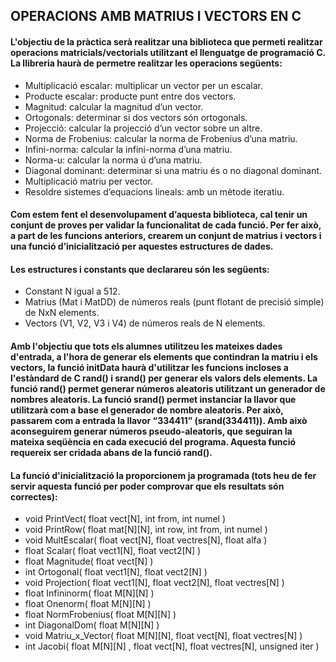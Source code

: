 ## OPERACIONS AMB MATRIUS I VECTORS EN C

#### L'objectiu de la pràctica serà realitzar una biblioteca que permeti realitzar operacions matricials/vectorials utilitzant el llenguatge de programació C. La llibreria haurà de permetre realitzar les operacions següents:
- Multiplicació escalar: multiplicar un vector per un escalar.
- Producte escalar: producte punt entre dos vectors.
- Magnitud: calcular la magnitud d’un vector.
- Ortogonals: determinar si dos vectors són ortogonals.
- Projecció: calcular la projecció d’un vector sobre un altre.
- Norma de Frobenius: calcular la norma de Frobenius d’una matriu.
- Infini-norma: calcular la infini-norma d’una matriu.
- Norma-u: calcular la norma ú d’una matriu.
- Diagonal dominant: determinar si una matriu és o no diagonal dominant.
- Multiplicació matriu per vector.
- Resoldre sistemes d’equacions lineals: amb un mètode iteratiu.

#### Com estem fent el desenvolupament d’aquesta biblioteca, cal tenir un conjunt de proves per validar la funcionalitat de cada funció. Per fer això, a part de les funcions anteriors, crearem un conjunt de matrius i vectors i una funció d’inicialització per aquestes estructures de dades.
#### Les estructures i constants que declarareu són les següents:
- Constant N igual a 512.
- Matrius (Mat i MatDD) de números reals (punt flotant de precisió simple) de NxN elements.
- Vectors (V1, V2, V3 i V4) de números reals de N elements.
#### Amb l'objectiu que tots els alumnes utilitzeu les mateixes dades d'entrada, a l'hora de generar els elements que contindran la matriu i els vectors, la funció initData haurà d'utilitzar les funcions incloses a l'estàndard de C rand() i srand() per generar els valors dels elements. La funció rand() permet generar números aleatoris utilitzant un generador de nombres aleatoris. La funció srand() permet instanciar la llavor que utilitzarà com a base el generador de nombre aleatoris. Per això, passarem com a entrada la llavor “334411” (srand(334411)). Amb això aconseguirem generar números pseudo-aleatoris, que seguiran la mateixa seqüència en cada execució del programa. Aquesta funció requereix ser cridada abans de la funció rand().
#### La funció d'inicialització la proporcionem ja programada (tots heu de fer servir aquesta funció per poder comprovar que els resultats són correctes):
- void PrintVect( float vect[N], int from, int numel )
- void PrintRow( float mat[N][N], int row, int from, int numel )
- void MultEscalar( float vect[N], float vectres[N], float alfa )
- float Scalar( float vect1[N], float vect2[N] )
- float Magnitude( float vect[N] )
- int Ortogonal( float vect1[N], float vect2[N] )
- void Projection( float vect1[N], float vect2[N], float vectres[N] )
- float Infininorm( float M[N][N] )
- float Onenorm( float M[N][N] )
- float NormFrobenius( float M[N][N] )
- int DiagonalDom( float M[N][N] )
- void Matriu_x_Vector( float M[N][N], float vect[N], float vectres[N] )
- int Jacobi( float M[N][N] , float vect[N], float vectres[N], unsigned iter )
